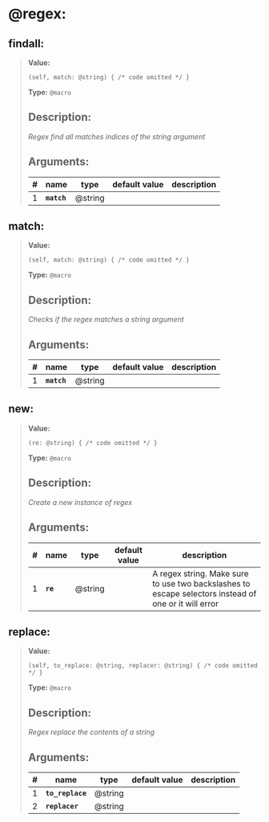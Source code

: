   
# **@regex**: 
 
## **findall**:

> **Value:** 
>```spwn
>(self, match: @string) { /* code omitted */ }
>``` 
>**Type:** `@macro` 
>## Description: 
> _Regex find all matches indices of the string argument_
>## Arguments:
>
>| # | name | type | default value | description |
>| - | ---- | ---- | ------------- | ----------- |
>| 1 | **`match`** | @string | | |
>

## **match**:

> **Value:** 
>```spwn
>(self, match: @string) { /* code omitted */ }
>``` 
>**Type:** `@macro` 
>## Description: 
> _Checks if the regex matches a string argument_
>## Arguments:
>
>| # | name | type | default value | description |
>| - | ---- | ---- | ------------- | ----------- |
>| 1 | **`match`** | @string | | |
>

## **new**:

> **Value:** 
>```spwn
>(re: @string) { /* code omitted */ }
>``` 
>**Type:** `@macro` 
>## Description: 
> _Create a new instance of regex_
>## Arguments:
>
>| # | name | type | default value | description |
>| - | ---- | ---- | ------------- | ----------- |
>| 1 | **`re`** | @string | |A regex string. Make sure to use two backslashes to escape selectors instead of one or it will error |
>

## **replace**:

> **Value:** 
>```spwn
>(self, to_replace: @string, replacer: @string) { /* code omitted */ }
>``` 
>**Type:** `@macro` 
>## Description: 
> _Regex replace the contents of a string_
>## Arguments:
>
>| # | name | type | default value | description |
>| - | ---- | ---- | ------------- | ----------- |
>| 1 | **`to_replace`** | @string | | |
>| 2 | **`replacer`** | @string | | |
>
